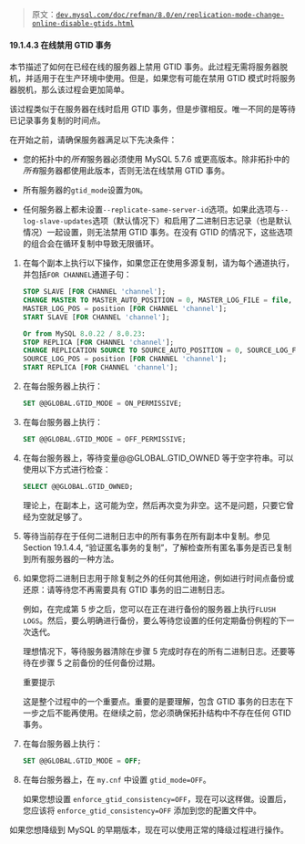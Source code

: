 > 原文：[`dev.mysql.com/doc/refman/8.0/en/replication-mode-change-online-disable-gtids.html`](https://dev.mysql.com/doc/refman/8.0/en/replication-mode-change-online-disable-gtids.html)

#### 19.1.4.3 在线禁用 GTID 事务

本节描述了如何在已经在线的服务器上禁用 GTID 事务。此过程无需将服务器脱机，并适用于在生产环境中使用。但是，如果您有可能在禁用 GTID 模式时将服务器脱机，那么该过程会更加简单。

该过程类似于在服务器在线时启用 GTID 事务，但是步骤相反。唯一不同的是等待已记录事务复制的时间点。

在开始之前，请确保服务器满足以下先决条件：

+   您的拓扑中的*所有*服务器必须使用 MySQL 5.7.6 或更高版本。除非拓扑中的*所有*服务器都使用此版本，否则无法在线禁用 GTID 事务。

+   所有服务器的`gtid_mode`设置为`ON`。

+   任何服务器上都未设置`--replicate-same-server-id`选项。如果此选项与`--log-slave-updates`选项（默认情况下）和启用了二进制日志记录（也是默认情况）一起设置，则无法禁用 GTID 事务。在没有 GTID 的情况下，这些选项的组合会在循环复制中导致无限循环。

1.  在每个副本上执行以下操作，如果您正在使用多源复制，请为每个通道执行，并包括`FOR CHANNEL`通道子句：

    ```sql
    STOP SLAVE [FOR CHANNEL 'channel'];
    CHANGE MASTER TO MASTER_AUTO_POSITION = 0, MASTER_LOG_FILE = file, \
    MASTER_LOG_POS = position [FOR CHANNEL 'channel'];
    START SLAVE [FOR CHANNEL 'channel'];

    Or from MySQL 8.0.22 / 8.0.23:
    STOP REPLICA [FOR CHANNEL 'channel'];
    CHANGE REPLICATION SOURCE TO SOURCE_AUTO_POSITION = 0, SOURCE_LOG_FILE = file, \
    SOURCE_LOG_POS = position [FOR CHANNEL 'channel'];
    START REPLICA [FOR CHANNEL 'channel'];
    ```

1.  在每台服务器上执行：

    ```sql
    SET @@GLOBAL.GTID_MODE = ON_PERMISSIVE;
    ```

1.  在每台服务器上执行：

    ```sql
    SET @@GLOBAL.GTID_MODE = OFF_PERMISSIVE;
    ```

1.  在每台服务器上，等待变量@@GLOBAL.GTID_OWNED 等于空字符串。可以使用以下方式进行检查：

    ```sql
    SELECT @@GLOBAL.GTID_OWNED;
    ```

    理论上，在副本上，这可能为空，然后再次变为非空。这不是问题，只要它曾经为空就足够了。

1.  等待当前存在于任何二进制日志中的所有事务在所有副本中复制。参见 Section 19.1.4.4, “验证匿名事务的复制”，了解检查所有匿名事务是否已复制到所有服务器的一种方法。

1.  如果您将二进制日志用于除复制之外的任何其他用途，例如进行时间点备份或还原：请等待您不再需要具有 GTID 事务的旧二进制日志。

    例如，在完成第 5 步之后，您可以在正在进行备份的服务器上执行`FLUSH LOGS`。然后，要么明确进行备份，要么等待您设置的任何定期备份例程的下一次迭代。

    理想情况下，等待服务器清除在步骤 5 完成时存在的所有二进制日志。还要等待在步骤 5 之前备份的任何备份过期。

    重要提示

    这是整个过程中的一个重要点。重要的是要理解，包含 GTID 事务的日志在下一步之后不能再使用。在继续之前，您必须确保拓扑结构中不存在任何 GTID 事务。

1.  在每台服务器上执行：

    ```sql
    SET @@GLOBAL.GTID_MODE = OFF;
    ```

1.  在每台服务器上，在 `my.cnf` 中设置 `gtid_mode=OFF`。

    如果您想设置 `enforce_gtid_consistency=OFF`，现在可以这样做。设置后，您应该将 `enforce_gtid_consistency=OFF` 添加到您的配置文件中。

如果您想降级到 MySQL 的早期版本，现在可以使用正常的降级过程进行操作。
